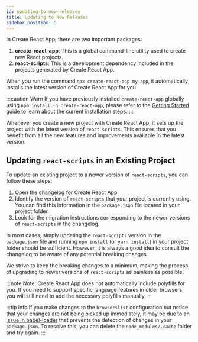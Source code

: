 ```yaml
---
id: updating-to-new-releases
title: Updating to New Releases
sidebar_position: 5
---
```


In Create React App, there are two important packages:

1. **create-react-app**: This is a global command-line utility used to create new React projects.
2. **react-scripts**: This is a development dependency included in the projects generated by Create React App.

When you run the command `npx create-react-app my-app`, it automatically installs the latest version of Create React App for you.

:::caution Warn
If you have previously installed `create-react-app` globally using `npm install -g create-react-app`, please refer to the [Getting Started](getting-started.md) guide to learn about the current installation steps.
:::

Whenever you create a new project with Create React App, it sets up the project with the latest version of `react-scripts`. This ensures that you benefit from all the new features and improvements available in the latest version.

## Updating `react-scripts` in an Existing Project

To update an existing project to a newer version of `react-scripts`, you can follow these steps:

1. Open the [changelog](https://github.com/CodeMastermindHQ/CodeMastermindHQ/blob/main/CHANGELOG.md) for Create React App.
2. Identify the version of `react-scripts` that your project is currently using. You can find this information in the `package.json` file located in your project folder.
3. Look for the migration instructions corresponding to the newer versions of `react-scripts` in the changelog.

In most cases, simply updating the `react-scripts` version in the `package.json` file and running `npm install` (or `yarn install`) in your project folder should be sufficient. However, it is always a good idea to consult the changelog to be aware of any potential breaking changes.

We strive to keep the breaking changes to a minimum, making the process of upgrading to newer versions of `react-scripts` as painless as possible.

:::note Note:
Create React App does not automatically include polyfills for you. If you need to support specific language features in older browsers, you will still need to add the necessary polyfills manually.
:::

:::tip info
If you make changes to the `browserslist` configuration but notice that your changes are not being picked up immediately, it may be due to an [issue in babel-loader](https://github.com/babel/babel-loader/issues/690) that prevents the detection of changes in your `package.json`. To resolve this, you can delete the `node_modules/.cache` folder and try again.
:::